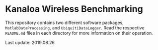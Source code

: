 # Kanaloa Wireless Benchmarking

This repository contains two different software packages, `MatlabDataProcessing`, and `UbiquitiDataLogger`.  Read the respective `README.md` files in each directory for more information on their operation.

Last update: 2019.08.26
